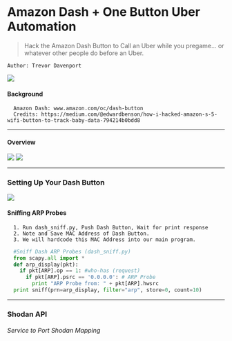 # Amazon Dash + One Button Uber Automation

> Hack the Amazon Dash Button to Call an Uber while you pregame... or whatever other people do before an Uber.

```
Author: Trevor Davenport
```
![](http://i.imgur.com/ziyfHNP.png)
#### Background ####
```
  Amazon Dash: www.amazon.com/oc/dash-button
  Credits: https://medium.com/@edwardbenson/how-i-hacked-amazon-s-5-wifi-button-to-track-baby-data-794214b0bdd8
```
___

#### Overview ####
![](http://i.imgur.com/qsnLNB1.jpg)
![](http://i.imgur.com/V3WZ72E.jpg)
___

### Setting Up Your Dash Button ###

![](http://i.imgur.com/ubeiy9U.png)

#### Sniffing ARP Probes ####
```
  1. Run dash_sniff.py, Push Dash Button, Wait for print response
  2. Note and Save MAC Address of Dash Button.
  3. We will hardcode this MAC Address into our main program.
```
```python
  #Sniff Dash ARP Probes (dash_sniff.py)
  from scapy.all import *
  def arp_display(pkt):
    if pkt[ARP].op == 1: #who-has (request)
      if pkt[ARP].psrc == '0.0.0.0': # ARP Probe
        print "ARP Probe from: " + pkt[ARP].hwsrc
  print sniff(prn=arp_display, filter="arp", store=0, count=10)
```

___

### Shodan API ###
###### Service to Port Shodan Mapping ######



